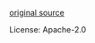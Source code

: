 [original source](https://github.com/AcademySoftwareFoundation/MaterialX/tree/b26f19e75226163acea0e24b457e3d4649e04b64/resources/Materials/Examples)

License: Apache-2.0

